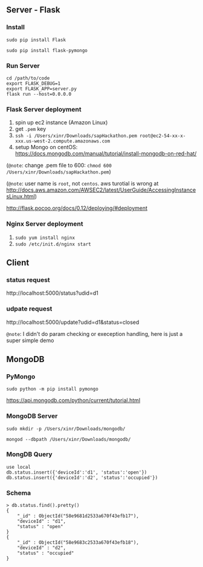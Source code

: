 
## Server - Flask

### Install
`sudo pip install Flask`

`sudo pip install flask-pymongo`

### Run Server
```
cd /path/to/code
export FLASK_DEBUG=1
export FLASK_APP=server.py
flask run --host=0.0.0.0
```

### Flask Server deployment

1. spin up ec2 instance (Amazon Linux)
2. get `.pem` key
3. `ssh -i /Users/xinr/Downloads/sapHackathon.pem root@ec2-54-xx-x-xxx.us-west-2.compute.amazonaws.com` 
4. setup Mongo on centOS: https://docs.mongodb.com/manual/tutorial/install-mongodb-on-red-hat/


(`@note`: change .pem file to 600: `chmod 600 /Users/xinr/Downloads/sapHackathon.pem`)

(`@note`: user name is `root`, not `centos`. aws turotial is wrong at http://docs.aws.amazon.com/AWSEC2/latest/UserGuide/AccessingInstancesLinux.html)

http://flask.pocoo.org/docs/0.12/deploying/#deployment

### Nginx Server deployment
1. `sudo yum install nginx`
2. `sudo /etc/init.d/nginx start`


## Client

### status request
http://localhost:5000/status?udid=d1

### udpate request
http://localhost:5000/update?udid=d1&status=closed

`@note`: I didn't do param checking or exeception handling, here is just a super simple demo

## MongoDB

### PyMongo
`sudo python -m pip install pymongo`

https://api.mongodb.com/python/current/tutorial.html

### MongoDB Server
`sudo mkdir -p /Users/xinr/Downloads/mongodb/`

`mongod --dbpath /Users/xinr/Downloads/mongodb/`

### MongDB Query
```
use local
db.status.insert({'deviceId':'d1', 'status':'open'})
db.status.insert({'deviceId':'d2', 'status':'occupied'})
```

### Schema
```
> db.status.find().pretty()
{
	"_id" : ObjectId("58e9681d2533a670f43efb17"),
	"deviceId" : "d1",
	"status" : "open"
}
{
	"_id" : ObjectId("58e9683c2533a670f43efb18"),
	"deviceId" : "d2",
	"status" : "occupied"
}
```
